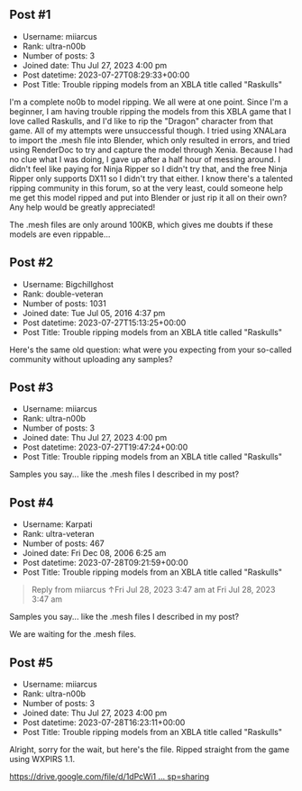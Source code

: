 ## Post #1
- Username: miiarcus
- Rank: ultra-n00b
- Number of posts: 3
- Joined date: Thu Jul 27, 2023 4:00 pm
- Post datetime: 2023-07-27T08:29:33+00:00
- Post Title: Trouble ripping models from an XBLA title called "Raskulls"

I'm a complete no0b to model ripping. We all were at one point. Since I'm a beginner, I am having trouble ripping the models from this XBLA game that I love called Raskulls, and I'd like to rip the "Dragon" character from that game. All of my attempts were unsuccessful though. I tried using XNALara to import the .mesh file into Blender, which only resulted in errors, and tried using RenderDoc to try and capture the model through Xenia. Because I had no clue what I was doing, I gave up after a half hour of messing around. I didn't feel like paying for Ninja Ripper so I didn't try that, and the free Ninja Ripper only supports DX11 so I didn't try that either. I know there's a talented ripping community in this forum, so at the very least, could someone help me get this model ripped and put into Blender or just rip it all on their own? Any help would be greatly appreciated!

The .mesh files are only around 100KB, which gives me doubts if these models are even rippable...
## Post #2
- Username: Bigchillghost
- Rank: double-veteran
- Number of posts: 1031
- Joined date: Tue Jul 05, 2016 4:37 pm
- Post datetime: 2023-07-27T15:13:25+00:00
- Post Title: Trouble ripping models from an XBLA title called "Raskulls"

Here's the same old question: what were you expecting from your so-called community without uploading any samples?
## Post #3
- Username: miiarcus
- Rank: ultra-n00b
- Number of posts: 3
- Joined date: Thu Jul 27, 2023 4:00 pm
- Post datetime: 2023-07-27T19:47:24+00:00
- Post Title: Trouble ripping models from an XBLA title called "Raskulls"

Samples you say... like the .mesh files I described in my post?
## Post #4
- Username: Karpati
- Rank: ultra-veteran
- Number of posts: 467
- Joined date: Fri Dec 08, 2006 6:25 am
- Post datetime: 2023-07-28T09:21:59+00:00
- Post Title: Trouble ripping models from an XBLA title called "Raskulls"

> Reply from miiarcus ↑Fri Jul 28, 2023 3:47 am at Fri Jul 28, 2023 3:47 am
>
> 
Samples you say... like the .mesh files I described in my post?

We are waiting for the .mesh files.
## Post #5
- Username: miiarcus
- Rank: ultra-n00b
- Number of posts: 3
- Joined date: Thu Jul 27, 2023 4:00 pm
- Post datetime: 2023-07-28T16:23:11+00:00
- Post Title: Trouble ripping models from an XBLA title called "Raskulls"

Alright, sorry for the wait, but here's the file. Ripped straight from the game using WXPIRS 1.1.

[https://drive.google.com/file/d/1dPcWi1 ... sp=sharing](https://drive.google.com/file/d/1dPcWi1hwd59ahDlbPN8AclxhSb7Boi0L/view?usp=sharing)
